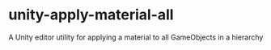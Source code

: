 # unity-apply-material-all
 A Unity editor utility for applying a material to all GameObjects in a hierarchy
